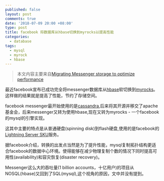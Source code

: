 ```yaml
---
published: false
layout: post
comments: true
date: '2018-07-09 20:00 +08:00'
type: post
title: facebook 将数据库从hbase切换到myrocks以提高性能
categories:
  - database
tags:
  - mysql
  - myrock
  - hbase
---
```

> 本文内容主要来自[Migrating Messenger storage to optimize performance](https://code.fb.com/data-infrastructure/migrating-messenger-storage-to-optimize-performance/)

最近facebook宣布已成功完全将messenger数据库从[hbase](https://github.com/apache/hbase)软切换到[myrocks](https://github.com/facebook/mysql-5.6)。这样做的结果就是提高了性能，节约了存储空间。


facebook messenger最开始使用的是[cassandra](https://github.com/apache/cassandra),后来将其开源并移交了apache基金会，后来messenger又转为使用hbase,现在又转为myrocks - 一个facebook的mysql的引擎实现。

这其中主要的特点是从普通硬盘(spinning disk)到flash硬盘,使用的是facebook的[Lightning Server SKU](https://code.fb.com/data-center-engineering/introducing-lightning-a-flexible-nvme-jbof/)服务。

据facebook介绍，转换的出发点当然是为了提升性能，mysql复制拓扑结构更适合facebook的数据中心环境。使得能够在减少物理复制个数的情况下同时提高可用性(availability)和容灾恢复(disaster recovery)。

Messenger这么大的吞吐量(1 billion accounts，十亿用户)的项目从NOSQL(hbase)又回到了SQL(mysql),这个视角的原因，文中并没有提到。


